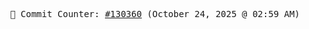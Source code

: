 <p align="center">
    <samp>
        📮 Commit Counter: <a href="https://github.com/Javascript-void0/Javascript-void0/commits/main">#130360</a> (October 24, 2025 @ 02:59 AM)
    </samp>
</p>